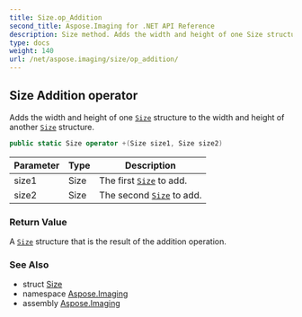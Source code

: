 ```yaml
---
title: Size.op_Addition
second_title: Aspose.Imaging for .NET API Reference
description: Size method. Adds the width and height of one Size structure to the width and height of another Size structure
type: docs
weight: 140
url: /net/aspose.imaging/size/op_addition/
---
```

## Size Addition operator

Adds the width and height of one [`Size`](../) structure to the width and height of another [`Size`](../) structure.

```csharp
public static Size operator +(Size size1, Size size2)
```

| Parameter | Type | Description |
| --- | --- | --- |
| size1 | Size | The first [`Size`](../) to add. |
| size2 | Size | The second [`Size`](../) to add. |

### Return Value

A [`Size`](../) structure that is the result of the addition operation.

### See Also

* struct [Size](../)
* namespace [Aspose.Imaging](../../size/)
* assembly [Aspose.Imaging](../../../)


